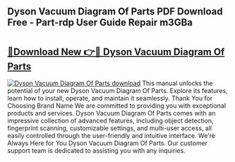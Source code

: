 ## Dyson Vacuum Diagram Of Parts PDF Download Free - Part-rdp User Guide Repair m3GBa

# <h2><a href="http://dfkraog.blite.top/?on=Dyson+Vacuum+Diagram+Of+Parts">🔗Download New 👉🔴 Dyson Vacuum Diagram Of Parts</a></h2>

[![Dyson Vacuum Diagram Of Parts download](https://i.imgur.com/lujVjoI.png)](http://dfkraog.blite.top/?on=Dyson+Vacuum+Diagram+Of+Parts)
This manual unlocks the potential of your new Dyson Vacuum Diagram Of Parts. Explore its features, learn how to install, operate, and maintain it seamlessly. Thank You for Choosing Brand Name We are committed to providing you with exceptional products and services. Dyson Vacuum Diagram Of Parts comes with an impressive collection of advanced features, including object detection, fingerprint scanning, customizable settings, and multi-user access, all easily controlled through the user-friendly and intuitive interface. We're Always Here for You Dyson Vacuum Diagram Of Parts. Our customer support team is dedicated to assisting you with any inquiries.
